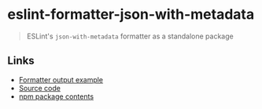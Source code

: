 # eslint-formatter-json-with-metadata

> ESLint's `json-with-metadata` formatter as a standalone package

## Links

- [Formatter output example](examples)
- [Source code](https://github.com/fregante/eslint-formatters/tree/main/packages/eslint-formatter-json-with-metadata)
- [npm package contents](https://www.unpkg.com/browse/eslint-formatter-json-with-metadata/)
